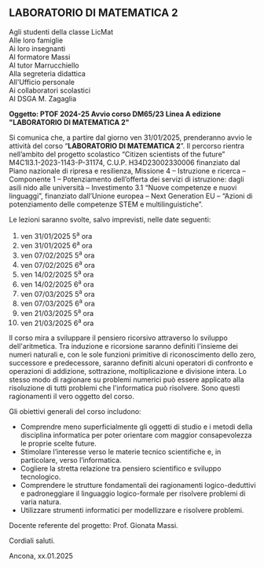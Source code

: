 ## LABORATORIO DI MATEMATICA 2

Agli studenti della classe LicMat<br />
Alle loro famiglie<br />
Ai loro insegnanti<br />
Al formatore Massi<br />
Al tutor Marrucchiello<br />
Alla segreteria didattica<br />
All'Ufficio personale<br />
Ai collaboratori scolastici<br />
Al DSGA M. Zagaglia<br />

**Oggetto: PTOF 2024-25 Avvio corso DM65/23 Linea A edizione "LABORATORIO DI MATEMATICA 2"**

Si comunica che, a partire dal giorno ven 31/01/2025, prenderanno avvio le attività del corso “**LABORATORIO DI MATEMATICA 2**”. Il percorso rientra nell’ambito del progetto scolastico “Citizen scientists of the future” M4C1I3.1-2023-1143-P-31174, C.U.P. H34D23002330006 finanziato dal Piano nazionale di ripresa e resilienza, Missione 4 – Istruzione e ricerca – Componente 1 – Potenziamento dell’offerta dei servizi di istruzione: dagli asili nido alle università – Investimento 3.1 “Nuove competenze e nuovi linguaggi”, finanziato dall’Unione europea – Next Generation EU – “Azioni di potenziamento delle competenze STEM e multilinguistiche”.

Le lezioni saranno svolte, salvo imprevisti, nelle date seguenti: 


1. ven 31/01/2025 5<sup>a</sup> ora
2. ven 31/01/2025 6<sup>a</sup> ora
3. ven 07/02/2025 5<sup>a</sup> ora
4. ven 07/02/2025 6<sup>a</sup> ora
5. ven 14/02/2025 5<sup>a</sup> ora
6. ven 14/02/2025 6<sup>a</sup> ora
7. ven 07/03/2025 5<sup>a</sup> ora
8. ven 07/03/2025 6<sup>a</sup> ora
9. ven 21/03/2025 5<sup>a</sup> ora
10. ven 21/03/2025 6<sup>a</sup> ora


Il corso mira a sviluppare il pensiero ricorsivo attraverso lo sviluppo dell'aritmetica. Tra induzione e ricorsione saranno definiti l'insieme dei numeri naturali e, con le sole funzioni primitive di riconoscimento dello zero, successore e predecessore, saranno definiti alcuni operatori di confronto e operazioni di addizione, sottrazione, moltiplicazione e divisione intera. Lo stesso modo di ragionare su problemi numerici può essere applicato alla risoluzione di tutti problemi che l'informatica può risolvere. Sono questi ragionamenti il vero oggetto del corso.

Gli obiettivi generali del corso includono:

- Comprendre meno superficialmente gli oggetti di studio e i metodi della disciplina informatica per poter orientare com maggior consapevolezza le proprie scelte future.
- Stimolare l’interesse verso le materie tecnico scientifiche e, in particolare, verso l’informatica.
- Cogliere la stretta relazione tra pensiero scientifico e sviluppo tecnologico.
- Comprendere le strutture fondamentali dei ragionamenti logico-deduttivi e padroneggiare il linguaggio logico-formale per risolvere problemi di varia natura.
- Utilizzare strumenti informatici per modellizzare e risolvere problemi.

Docente referente del progetto: Prof. Gionata Massi.

Cordiali saluti.

Ancona, xx.01.2025


